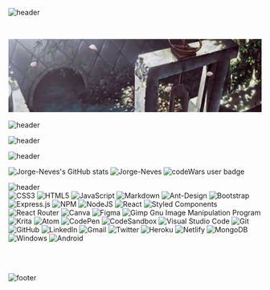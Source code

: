 ![header](https://capsule-render.vercel.app/api?type=waving&color=0:376db8,100:6d37b8&height=200&section=header&text=Paulo%20Santos&fontSize=60&fontAlign=25&fontAlignY=40&desc=Full%20Stack%20Developer&descSize=35&descAlign=75&animation=fadeIn)


<br>

<p>
<img src="/ggg.gif" alt="A computer flahsing" /> 
</p>



![header](https://capsule-render.vercel.app/api?type=transparent&height=75&section=header&text=Contacts&fontSize=20&animation=fadeIn&fontAlign=50) 

![header](https://capsule-render.vercel.app/api?type=transparent&height=75&section=header&text=Connect&fontSize=20&animation=fadeIn&fontAlign=50)

 
 ![header](https://capsule-render.vercel.app/api?type=transparent&height=75&section=header&text=Metrics&fontSize=20&animation=fadeIn&fontAlign=50)

 ![Jorge-Neves's GitHub stats](https://github-readme-stats.vercel.app/api?username=Jorge-Neves&show_icons=true&count_private=true)
 ![Jorge-Neves](https://github-readme-stats.vercel.app/api/top-langs/?username=Jorge-Neves&hide=html&layout=compact&theme=default)
 <img src="https://www.codewars.com/users/Jorge-Neves/badges/large" alt="codeWars user badge" />
 

 ![header](https://capsule-render.vercel.app/api?type=transparent&height=75&section=header&text=skills%20and%20tools&fontSize=20&animation=fadeIn&fontAlign=50)
  <br>
 ![CSS3](https://img.shields.io/badge/css3-%231572B6.svg?style=for-the-badge&logo=css3&logoColor=white)
 ![HTML5](https://img.shields.io/badge/html5-%23E34F26.svg?style=for-the-badge&logo=html5&logoColor=white)
 ![JavaScript](https://img.shields.io/badge/javascript-%23323330.svg?style=for-the-badge&logo=javascript&logoColor=%23F7DF1E)
 ![Markdown](https://img.shields.io/badge/markdown-%23000000.svg?style=for-the-badge&logo=markdown&logoColor=white)
 ![Ant-Design](https://img.shields.io/badge/-AntDesign-%230170FE?style=for-the-badge&logo=ant-design&logoColor=white)
 ![Bootstrap](https://img.shields.io/badge/bootstrap-%23563D7C.svg?style=for-the-badge&logo=bootstrap&logoColor=white)
 ![Express.js](https://img.shields.io/badge/express.js-%23404d59.svg?style=for-the-badge&logo=express&logoColor=%2361DAFB)
 ![NPM](https://img.shields.io/badge/NPM-%23000000.svg?style=for-the-badge&logo=npm&logoColor=white)
 ![NodeJS](https://img.shields.io/badge/node.js-6DA55F?style=for-the-badge&logo=node.js&logoColor=white)
 ![React](https://img.shields.io/badge/react-%2320232a.svg?style=for-the-badge&logo=react&logoColor=%2361DAFB)
 ![Styled Components](https://img.shields.io/badge/styled--components-DB7093?style=for-the-badge&logo=styled-components&logoColor=white)
 ![React Router](https://img.shields.io/badge/React_Router-CA4245?style=for-the-badge&logo=react-router&logoColor=white)
 ![Canva](https://img.shields.io/badge/Canva-%2300C4CC.svg?style=for-the-badge&logo=Canva&logoColor=white)
 ![Figma](https://img.shields.io/badge/figma-%23F24E1E.svg?style=for-the-badge&logo=figma&logoColor=white)
 ![Gimp Gnu Image Manipulation Program](https://img.shields.io/badge/Gimp-657D8B?style=for-the-badge&logo=gimp&logoColor=FFFFFF)
 ![Krita](https://img.shields.io/badge/Krita-203759?style=for-the-badge&logo=krita&logoColor=EEF37B)
 ![Atom](https://img.shields.io/badge/Atom-%2366595C.svg?style=for-the-badge&logo=atom&logoColor=white)
 ![CodePen](https://img.shields.io/badge/CodePen-white?style=for-the-badge&logo=codepen&logoColor=black)
 ![CodeSandbox](https://img.shields.io/badge/Codesandbox-040404?style=for-the-badge&logo=codesandbox&logoColor=DBDBDB)
 ![Visual Studio Code](https://img.shields.io/badge/Visual%20Studio%20Code-0078d7.svg?style=for-the-badge&logo=visual-studio-code&logoColor=white)
 ![Git](https://img.shields.io/badge/git-%23F05033.svg?style=for-the-badge&logo=git&logoColor=white)
 ![GitHub](https://img.shields.io/badge/github-%23121011.svg?style=for-the-badge&logo=github&logoColor=white)
 ![LinkedIn](https://img.shields.io/badge/linkedin-%230077B5.svg?style=for-the-badge&logo=linkedin&logoColor=white)
 ![Gmail](https://img.shields.io/badge/Gmail-D14836?style=for-the-badge&logo=gmail&logoColor=white)
 ![Twitter](https://img.shields.io/badge/@PauloSa48145871-%231DA1F2.svg?style=for-the-badge&logo=Twitter&logoColor=white)
 ![Heroku](https://img.shields.io/badge/heroku-%23430098.svg?style=for-the-badge&logo=heroku&logoColor=white)
 ![Netlify](https://img.shields.io/badge/netlify-%23000000.svg?style=for-the-badge&logo=netlify&logoColor=#00C7B7)
 ![MongoDB](https://img.shields.io/badge/MongoDB-%234ea94b.svg?style=for-the-badge&logo=mongodb&logoColor=white)
 ![Windows](https://img.shields.io/badge/Windows-0078D6?style=for-the-badge&logo=windows&logoColor=white)
 ![Android](https://img.shields.io/badge/Android-3DDC84?style=for-the-badge&logo=android&logoColor=white)
 
   
<br>

<br>


 
![footer](https://capsule-render.vercel.app/api?type=waving&color=0:376db8,100:6d37b8&height=150&section=footer&text=Feel%20free%20to%20connect&fontSize=40&animation=twinkling&fontAlign=50&fontAlignY=70)
 
